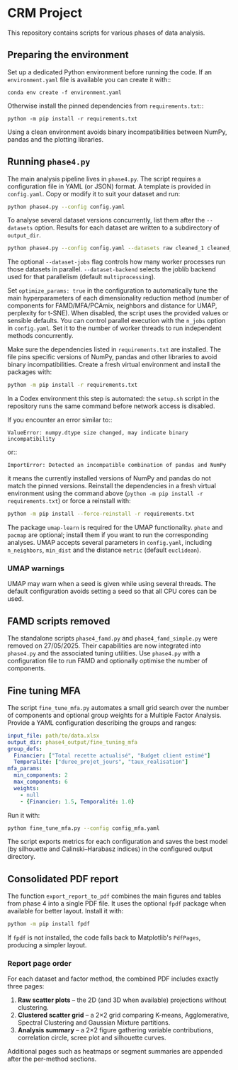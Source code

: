# CRM Project

This repository contains scripts for various phases of data analysis.

## Preparing the environment

Set up a dedicated Python environment before running the code. If an
``environment.yaml`` file is available you can create it with::

    conda env create -f environment.yaml

Otherwise install the pinned dependencies from ``requirements.txt``::

    python -m pip install -r requirements.txt

Using a clean environment avoids binary incompatibilities between NumPy,
pandas and the plotting libraries.

## Running `phase4.py`

The main analysis pipeline lives in `phase4.py`. The script requires a
configuration file in YAML (or JSON) format. A template is provided in
`config.yaml`. Copy or modify it to suit your dataset and run:

```bash
python phase4.py --config config.yaml
```

To analyse several dataset versions concurrently, list them after the
``--datasets`` option. Results for each dataset are written to a subdirectory
of ``output_dir``.

```bash
python phase4.py --config config.yaml --datasets raw cleaned_1 cleaned_3_multi cleaned_3_univ
```

The optional ``--dataset-jobs`` flag controls how many worker processes run
those datasets in parallel. ``--dataset-backend`` selects the joblib backend
used for that parallelism (default ``multiprocessing``).


Set `optimize_params: true` in the configuration to automatically tune the main
hyperparameters of each dimensionality reduction method (number of components
for FAMD/MFA/PCAmix, neighbors and distance for UMAP, perplexity for t-SNE).
When disabled, the script uses the provided values or sensible defaults.
You can control parallel execution with the `n_jobs` option in `config.yaml`. Set it to the number of worker threads to run independent methods concurrently.

Make sure the dependencies listed in `requirements.txt` are installed. The
file pins specific versions of NumPy, pandas and other libraries to avoid
binary incompatibilities. Create a fresh virtual environment and install the
packages with:

```bash
python -m pip install -r requirements.txt
```
In a Codex environment this step is automated: the `setup.sh` script in the
repository runs the same command before network access is disabled.

If you encounter an error similar to::

    ValueError: numpy.dtype size changed, may indicate binary incompatibility

or::

    ImportError: Detected an incompatible combination of pandas and NumPy

it means the currently installed versions of NumPy and pandas do not match the
pinned versions. Reinstall the dependencies in a fresh virtual environment using
the command above (``python -m pip install -r requirements.txt``) or force a
reinstall with:

```bash
python -m pip install --force-reinstall -r requirements.txt
```

The package `umap-learn` is required for the UMAP functionality. `phate` and
`pacmap` are optional; install them if you want to run the corresponding
analyses. UMAP accepts several parameters in `config.yaml`, including
`n_neighbors`, `min_dist` and the distance `metric` (default `euclidean`).

### UMAP warnings

UMAP may warn when a seed is given while using several threads. The default
configuration avoids setting a seed so that all CPU cores can be used.

## FAMD scripts removed

The standalone scripts `phase4_famd.py` and `phase4_famd_simple.py` were
removed on 27/05/2025. Their capabilities are now integrated into
`phase4.py` and the associated tuning utilities. Use `phase4.py` with a
configuration file to run FAMD and optionally optimise the number of components.

## Fine tuning MFA

The script `fine_tune_mfa.py` automates a small grid search over the number of
components and optional group weights for a Multiple Factor Analysis. Provide a
YAML configuration describing the groups and ranges:

```yaml
input_file: path/to/data.xlsx
output_dir: phase4_output/fine_tuning_mfa
group_defs:
  Financier: ["Total recette actualisé", "Budget client estimé"]
  Temporalité: ["duree_projet_jours", "taux_realisation"]
mfa_params:
  min_components: 2
  max_components: 6
  weights:
    - null
    - {Financier: 1.5, Temporalité: 1.0}
```

Run it with:

```bash
python fine_tune_mfa.py --config config_mfa.yaml
```

The script exports metrics for each configuration and saves the best model (by
silhouette and Calinski–Harabasz indices) in the configured output directory.

## Consolidated PDF report

The function `export_report_to_pdf` combines the main figures and tables from
phase 4 into a single PDF file. It uses the optional `fpdf` package when
available for better layout. Install it with:

```bash
python -m pip install fpdf
```

If `fpdf` is not installed, the code falls back to Matplotlib's `PdfPages`,
producing a simpler layout.


### Report page order

For each dataset and factor method, the combined PDF includes exactly three pages:
1. **Raw scatter plots** – the 2D (and 3D when available) projections without clustering.
2. **Clustered scatter grid** – a 2×2 grid comparing K-means, Agglomerative, Spectral Clustering and Gaussian Mixture partitions.
3. **Analysis summary** – a 2×2 figure gathering variable contributions, correlation circle, scree plot and silhouette curves.

Additional pages such as heatmaps or segment summaries are appended after the per-method sections.
